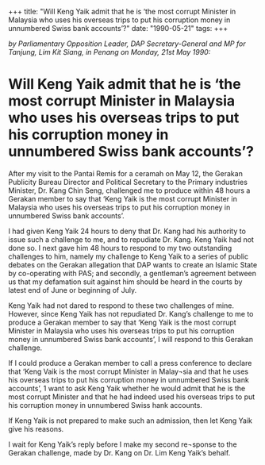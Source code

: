 +++ 
title: "Will Keng Yaik admit that he is ‘the most corrupt Minister in Malaysia who uses his overseas trips to put his corruption money in unnumbered Swiss bank accounts’?"
date: "1990-05-21"
tags:
+++

_by Parliamentary Opposition Leader, DAP Secretary-General and MP for Tanjung, Lim Kit Siang, in Penang on Monday, 21st May 1990:_

# Will Keng Yaik admit that he is ‘the most corrupt Minister in Malaysia who uses his overseas trips to put his corruption money in unnumbered Swiss bank accounts’?

After my visit to the Pantai Remis for a ceramah on May 12, the Gerakan Publicity Bureau Director and Political Secretary to the Primary industries Minister, Dr. Kang Chin Seng, challenged me to produce within 48 hours a Gerakan member to say that ‘Keng Yaik is the most corrupt Minister in Malaysia who uses his overseas trips to put his corruption money in unnumbered Swiss bank accounts’.</u>

I had given Keng Yaik 24 hours to deny that Dr. Kang had his authority to issue such a challenge to me, and to repudiate Dr. Kang. Keng Yaik had not done so. I next gave him 48 hours to respond to my two outstanding challenges to him, namely my challenge to Keng Yaik to a series of public debates on the Gerakan allegation that DAP wants to create an Islamic State by co-operating with PAS; and secondly, a gentleman’s agreement between us that my defamation suit against him should be heard in the courts by latest end of June or beginning of July.

Keng Yaik had not dared to respond to these two challenges of mine. However, since Keng Yaik has not repudiated Dr. Kang’s challenge to me to produce a Gerakan member to say that ‘Keng Yaik is the most corrupt Minister in Malaysia who uses his overseas trips to put his corruption money in unnumbered Swiss bank accounts’, I will respond to this Gerakan challenge.

If I could produce a Gerakan member to call a press conference to declare that ‘Keng Vaik is the most corrupt Minister in Malay¬sia and that he uses his overseas trips to put his corruption money in unnumbered Swiss bank accounts’, 1 want to ask Keng Yaik whether he would admit that he is the most corrupt Minister and that he had indeed used his overseas trips to put his corruption money in unnumbered Swiss hank accounts.

If Keng Yaik is not prepared to make such an admission, then let Keng Yaik give his reasons.

I wait for Keng Yaik’s reply before I make my second re¬sponse to the Gerakan challenge, made by Dr. Kang on Dr. Lim Keng Yaik’s behalf.
 
